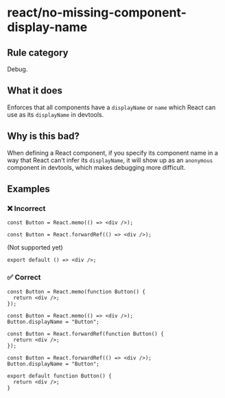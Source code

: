 # react/no-missing-component-display-name

<!-- end auto-generated rule header -->

## Rule category

Debug.

## What it does

Enforces that all components have a `displayName` or `name` which React can use as its `displayName` in devtools.

## Why is this bad?

When defining a React component, if you specify its component name in a way that React can't infer its `displayName`, it will show up as an `anonymous` component in devtools, which makes debugging more difficult.

## Examples

### ❌ Incorrect

```tsx
const Button = React.memo(() => <div />);
```

```tsx
const Button = React.forwardRef(() => <div />);
```

(Not supported yet)

```tsx
export default () => <div />;
```

### ✅ Correct

```tsx
const Button = React.memo(function Button() {
  return <div />;
});
```

```tsx
const Button = React.memo(() => <div />);
Button.displayName = "Button";
```

```tsx
const Button = React.forwardRef(function Button() {
  return <div />;
});
```

```tsx
const Button = React.forwardRef(() => <div />);
Button.displayName = "Button";
```

```tsx
export default function Button() {
  return <div />;
}
```
